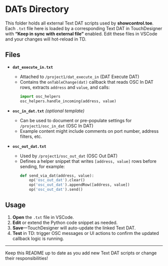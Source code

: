 # DATs Directory

This folder holds all external Text DAT scripts used by **showcontrol.toe**. Each `.txt` file here is loaded by a corresponding Text DAT in TouchDesigner with **“Keep in sync with external file”** enabled. Edit these files in VSCode and your changes will hot-reload in TD.

## Files

- **`dat_execute_in.txt`**  
  - Attached to `/project1/dat_execute_in` (DAT Execute DAT)  
  - Contains the `onTableChange(dat)` callback that reads OSC In DAT rows, extracts `address` and `value`, and calls:
    ```python
    import osc_helpers
    osc_helpers.handle_incoming(address, value)
    ```

- **`osc_in_dat.txt`** *(optional template)*  
  - Can be used to document or pre-populate settings for `/project1/osc_in_dat` (OSC In DAT)  
  - Example content might include comments on port number, address filters, etc.

- **`osc_out_dat.txt`**  
  - Used by `/project1/osc_out_dat` (OSC Out DAT)  
  - Defines a helper snippet that writes `[address, value]` rows before sending, for example:
    ```python
    def send_via_dat(address, value):
        op('osc_out_dat').clear()
        op('osc_out_dat').appendRow([address, value])
        op('osc_out_dat').send()
    ```

## Usage

1. **Open** the `.txt` file in VSCode.  
2. **Edit** or extend the Python code snippet as needed.  
3. **Save**—TouchDesigner will auto-update the linked Text DAT.  
4. **Test** in TD: trigger OSC messages or UI actions to confirm the updated callback logic is running.

---

Keep this README up to date as you add new Text DAT scripts or change their responsibilities!
